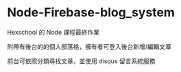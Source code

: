 # Node-Firebase-blog_system

Hexschool 的 Node 課程最終作業

附帶有後台的的個人部落格，擁有者可登入後台新增/編輯文章

前台可依照分類尋找文章，並使用 disqus 留言系統服務

